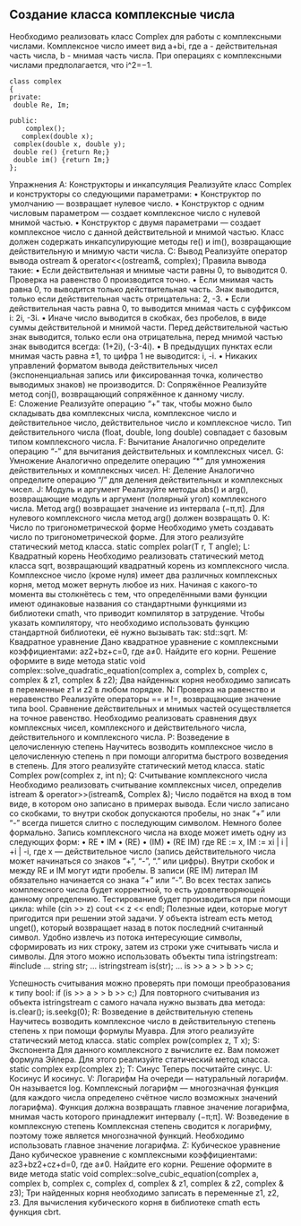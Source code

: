 ## Создание класса  комплексные числа

Необходимо реализовать класс Complex для работы с комплексными числами. Комплексное число имеет вид a+bi, где a - действительная часть числа, b - мнимая часть числа. При операциях с комплексными числами предполагается, что i^2=−1. 

    class complex
    {
    private:
     double Re, Im;
    
    public:
        complex();
       complex(double x);
     complex(double x, double y);
     double re() {return Re;}
     double im() {return Im;}
    };

Упражнения
A: Конструкторы и инкапсуляция
Реализуйте класс Complex и конструкторы со следующими параметрами: 
•	Конструктор по умолчанию — возвращает нулевое число. 
•	Конструктор с одним числовым параметром — создает комплексное число с нулевой мнимой частью. 
•	Конструктор с двумя параметрами — создает комплексное число с данной действительной и мнимой частью. 
Класс должен содержать инкапсулирующие методы re() и im(), возвращающие действительную и мнимую части числа. 
C: Вывод
Реализуйте оператор вывода 
ostream & operator<<(ostream&, complex);
Правила вывода такие: 
•	Если действительная и мнимые части равны 0, то выводится 0. Проверка на равенство 0 производится точно. 
•	Если мнимая часть равна 0, то выводится только действительная часть. Знак выводится, только если действительная часть отрицательна: 2, -3. 
•	Если действительная часть равна 0, то выводится мнимая часть с суффиксом i: 2i, -3i. 
•	Иначе число выводится в скобках, без пробелов, в виде суммы действительной и мнимой части. Перед действительной частью знак выводится, только если она отрицательна, перед мнимой частью знак выводится всегда: (1+2i), (-3-4i). 
•	В предыдущих пунктах если мнимая часть равна ±1, то цифра 1 не выводится: i, -i. 
•	Никаких управлений форматом вывода действительных чисел (экспоненциальная запись или фиксированная точка, количество выводимых знаков) не производится. 
D: Сопряжённое
Реализуйте метод conj(), возвращающий сопряжённое к данному числу.  
E: Сложение
Реализуйте операцию “+” так, чтобы можно было складывать два комплексных числа, комплексное число и действительное число, действительное число и комплексное число. Тип действительного числа (float, double, long double) совпадает с базовым типом комплексного числа. 
F: Вычитание
Аналогично определите операцию “-” для вычитания действительных и комплексных чисел. 
G: Умножение
Аналогично определите операцию “*” для умножения действительных и комплексных чисел. 
H: Деление
Аналогично определите операцию “/” для деления действительных и комплексных чисел. 
J: Модуль и аргумент
Реализуйте методы abs() и arg(), возвращающие модуль и аргумент (полярный угол) комплексного числа. Метод arg() возвращает значение из интервала (−π,π]. Для нулевого комплексного числа метод arg() должен возвращать 0. 
К: Число по тригонометрической форме
Необходимо уметь создавать число по тригонометрической форме. Для этого реализуйте статический метод класса. 
static complex<T> polar(T r, T angle);
L: Квадратный корень
Необходимо реализовать статический метод класса sqrt, возвращающий квадратный корень из комплексного числа. Комплексное число (кроме нуля) имеет два различных комплексных корня, метод может вернуть любое из них. 
Начиная с какого-то момента вы столкнётесь с тем, что определёнными вами функции имеют одинаковые названия со стандартными функциями из библиотеки cmath, что приводит компилятор в затрудение. Чтобы указать компилятору, что необходимо использовать функцию стандартной библиотеки, её нужно вызывать так: std::sqrt. 
M: Квадратное уравнение
Дано квадратное уравнение с комплексными коэффициентами: az2+bz+c=0, где a≠0. Найдите его корни. 
Решение оформите в виде метода static void complex<T>::solve_quadratic_equation(complex<T> a, complex<T> b, complex<T> c, complex<T> & z1, complex<T> & z2); 
Два найденных корня необходимо записать в переменные z1 и z2 в любом порядке. 
N: Проверка на равенство и неравенство
Реализуйте операторы == и !=, возвращающие значение типа bool. Сравнение действительных и мнимых частей осуществляется на точное равенство. Необходимо реализовать сравнения двух комплексных чисел, комплексного и действительного числа, действительного и комплексного числа. 
P: Возведение в целочисленную степень
Научитесь возводить комплексное число в целочисленную степень n при помощи алгоритма быстрого возведения в степень. 
Для этого реализуйте статический метод класса. 
static Complex pow(complex z, int n);
Q: Считывание комплексного числа
Необходимо реализовать считывание комплексных чисел, определив 
istream & operator>>(istream&, Complex &);
Число подаётся на вход в том виде, в котором оно записано в примерах вывода. Если число записано со скобками, то внутри скобок допускаются пробелы, но знак “+” или “-” всегда пишется слитно с последующим символом. 
Немного более формально. Запись комплексного числа на входе может иметь одну из следующих форм: 
•	RE 
•	IM 
•	(RE) 
•	(IM) 
•	(RE IM) 
где RE := x, IM := xi | i | +i | -i, где x — действительное число (запись действительного числа может начинаться со знаков “+”, “-”, “.” или цифры). Внутри скобок и между RE и IM могут идти пробелы. В записи (RE IM) литерал IM обязательно начинается со знака “+” или “-”. 
Во всех тестах запись комплексного числа будет корректной, то есть удовлетворяющей данному определению. Тестирование будет производиться при помощи цикла: 
    while (cin >> z)
        cout << z << endl;
Полезные идеи, которые могут пригодится при решении этой задачи. 
У объекта istream есть метод unget(), который возвращает назад в поток последний считанный символ. 
Удобно извлечь из потока интересующие символы, сформировать из них строку, затем из строки уже считывать числа и символы. Для этого можно использовать объекты типа istringstream: 
#include<sstream>
...
string str;
...
istringstream is(str);
...
is >> a > > b >> c;

Успешность считывания можно проверять при помощи преобразования к типу bool: 
if (is >> a > > b >> c;)
Для повторного считывания из объекта istringstream с самого начала нужно вызвать два метода: 
is.clear();
is.seekg(0);
R: Возведение в действительную степень
Научитесь возводить комплексное число в действительную степень степень x при помощи формулы Муавра. 
Для этого реализуйте статический метод класса. 
static complex<T> pow(complex<T> z, T x);
S: Экспонента
Для данного комплексного z вычислите ez. Вам поможет формула Эйлера. 
Для этого реализуйте статический метод класса. 
static complex<T> exp(complex<T> z);
T: Синус
Теперь посчитайте синус. 
U: Косинус
И косинус. 
V: Логарифм
На очереди — натуральный логарифм. Он называется log. 
Комплексный логарифм — многозначная функция (для каждого числа определено счётное число возможных значений логарифма). Функция должна возвращать главное значение логарифма, мнимая часть которого принадлежит интервалу (−π;π]. 
W: Возведение в комплексную степень
Комплексная степень сводится к логарифму, поэтому тоже является многозначной функций. Необходимо использовать главное значение логарифма. 
Z: Кубическое уравнение
Дано кубическое уравнение с комплексными коэффициентами: az3+bz2+cz+d=0, где a≠0. Найдите его корни. 
Решение оформите в виде метода static void complex<T>::solve_cubic_equation(complex<T> a, complex<T> b, complex<T> c, complex<T> d, complex<T> & z1, complex<T> & z2, complex<T> & z3); 
Три найденных корня необходимо записать в переменные z1, z2, z3. 
Для вычисления кубического корня в библиотеке cmath есть функция cbrt. 

